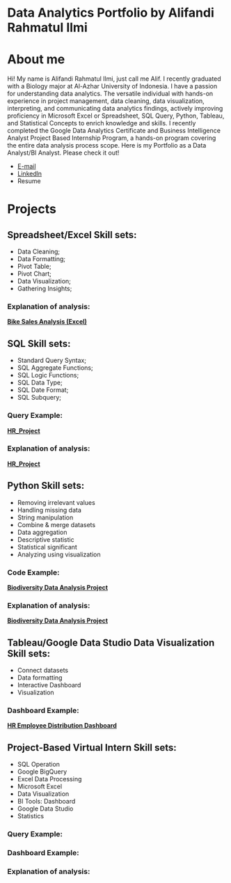# Data Analytics Portfolio by Alifandi Rahmatul Ilmi
# About me
Hi! My name is Alifandi Rahmatul Ilmi, just call me Alif. I recently graduated with a Biology major at Al-Azhar University of Indonesia. I have a passion for understanding data analytics. The versatile individual with hands-on experience in project management, data cleaning, data visualization, interpreting, and communicating data analytics findings, actively improving proficiency in Microsoft Excel or Spreadsheet, SQL Query, Python, Tableau, and Statistical Concepts to enrich knowledge and skills. I recently completed the Google Data Analytics Certificate and Business Intelligence Analyst Project Based Internship Program, a hands-on program covering the entire data analysis process scope. Here is my Portfolio as a Data Analyst/BI Analyst. Please check it out!

- [E-mail](ralifandi@gmail.com)
- [Linkedln](www.linkedin.com/in/alifandi-rahmatul)
- Resume

# Projects

## Spreadsheet/Excel Skill sets:
- Data Cleaning;
- Data Formatting;
- Pivot Table;
- Pivot Chart;
- Data Visualization;
- Gathering Insights;

### Explanation of analysis: 
**[Bike Sales Analysis (Excel)](https://al1fandi.github.io/Excel_Project/)**

## SQL Skill sets:
- Standard Query Syntax;
- SQL Aggregate Functions;
- SQL Logic Functions;
- SQL Data Type;
- SQL Date Format;
- SQL Subquery;

### Query Example: 
**[HR_Project](https://github.com/al1fandi/HR_Project/tree/1e468d5d7b85ea2e370fdc9a8c39f997e17b63a5/query)**

### Explanation of analysis: 
**[HR_Project](https://al1fandi.github.io/HR_Project/)**

## Python Skill sets:
- Removing irrelevant values
- Handling missing data
- String manipulation
- Combine & merge datasets
- Data aggregation
- Descriptive statistic
- Statistical significant
- Analyzing using visualization
  
### Code Example:
**[Biodiversity Data Analysis Project](https://github.com/al1fandi/Biodiversity_Project/blob/3bccf3ed50a5507f9d67683768678daab54e4d43/code/Biodiversity%20Data%20Analysis%20Project.ipynb)**

### Explanation of analysis: 
**[Biodiversity Data Analysis Project](https://al1fandi.github.io/Biodiversity_Project/)**

## Tableau/Google Data Studio Data Visualization Skill sets: 
- Connect datasets
- Data formatting
- Interactive Dashboard
- Visualization

### Dashboard Example: 
**[HR Employee Distribution Dashboard](https://public.tableau.com/shared/ZG5J378ND?:display_count=n&:origin=viz_share_link)**

## Project-Based Virtual Intern Skill sets:
- SQL Operation
- Google BigQuery
- Excel Data Processing
- Microsoft Excel
- Data Visualization
- BI Tools: Dashboard
- Google Data Studio
- Statistics

### Query Example:
### Dashboard Example: 
### Explanation of analysis: 
